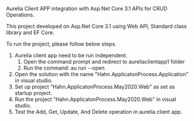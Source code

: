 Aurelia Client APP integration with Asp.Net Core 3.1 APIs for CRUD Operations.

This project developed on Asp.Net Core 3.1 using Web API, Standard class library and EF Core.

To run the project, please follow below steps.
1. Aurelia client app need to be run independent.
   1. Open the command prompt and redirect to aureliaclientapp1 folder
   2. Run the command: au run --open
2. Open the solution with the name "Hahn.ApplicatonProcess.Application" in visual studio.
3. Set up project "Hahn.ApplicatonProcess.May2020.Web" as set as startup project.
4. Run the project "Hahn.ApplicatonProcess.May2020.Web" in visual studio.
5. Test the Add, Get, Update, And Delete operation in aurelia client app.




